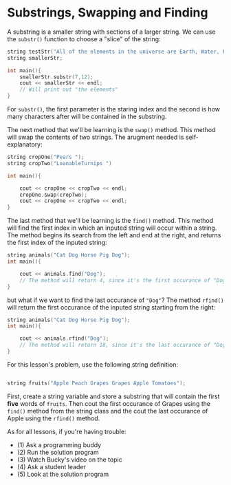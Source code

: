 # Substrings, Swapping and Finding

A substring is a smaller string with sections of a larger string. We can use the `substr()` function to choose a "slice" of the string:

```cpp
string testStr("All of the elements in the universe are Earth, Water, Fire, and Air");
string smallerStr;

int main(){
    smallerStr.substr(7,12); 
    cout << smallerStr << endl;
    // Will print out "the elements"
}
```
For `substr()`, the first parameter is the staring index and the second is how many characters after will be contained in the substring.

The next method that we'll be learning is the `swap()` method. This method will swap the contents of two strings. The arugment needed is self-explanatory:

```cpp
string cropOne("Pears ");
string cropTwo("LoanableTurnips ") 

int main(){

    cout << cropOne << cropTwo << endl;
    cropOne.swap(cropTwo);
    cout << cropOne << cropTwo << endl; 
}
```

The last method that we'll be learning is the `find()` method. This method will find the first index in which an inputed string will occur within a string. The method begins its search from the left and end at the right, and returns the first index of the inputed string:

```cpp
string animals("Cat Dog Horse Pig Dog");
int main(){

    cout << animals.find("Dog");
    // The method will return 4, since it's the first occurance of "Dog"
}
```
but what if we want to find the last occurance of `"Dog"`? The method `rfind()` will return the first occurance of the inputed string starting from the right:

```cpp
string animals("Cat Dog Horse Pig Dog");
int main(){

    cout << animals.rfind("Dog");
    // The method will return 18, since it's the last occurance of "Dog"
}
```

For this lesson's problem, use the following string definition:
```cpp

string fruits("Apple Peach Grapes Grapes Apple Tomatoes");

```
First, create a string variable and store a substring that will contain the first **five** words of `fruits`. Then cout the first occurance of Grapes using the `find()` method from the string class and the cout the last occurance of Apple using the `rfind()` method.

As for all lessons, if you're having trouble:
- (1) Ask a programming buddy
- (2) Run the solution program
- (3) Watch Bucky's video on the topic
- (4) Ask a student leader
- (5) Look at the solution program